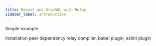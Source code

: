 ```yaml
---
title: Recoil and GraphQL with Relay
sidebar_label: Introduction
---
```


Simple example

Installation
peer dependency
relay compiler, babel plugin, eslint plugin
